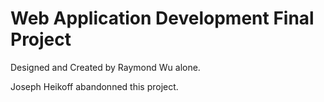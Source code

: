 # Web Application Development Final Project

Designed and Created by Raymond Wu alone. 

Joseph Heikoff abandonned this project.